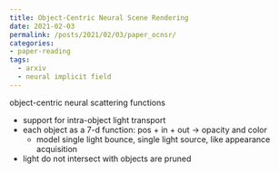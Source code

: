 ```yaml
---
title: Object-Centric Neural Scene Rendering
date: 2021-02-03
permalink: /posts/2021/02/03/paper_ocnsr/
categories:
- paper-reading
tags:
  - arxiv
  - neural implicit field
---
```


object-centric neural scattering functions
- support for intra-object light transport
- each object as a 7-d function: pos + in + out -> opacity and color
  - model single light bounce, single light source, like appearance acquisition
- light do not intersect with objects are pruned